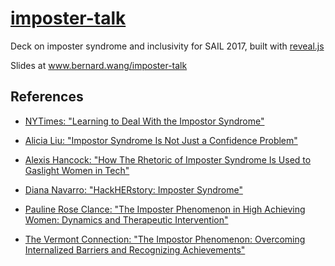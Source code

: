 # [imposter-talk](www.bernard.wang/imposter-talk)
Deck on imposter syndrome and inclusivity for SAIL 2017, built with [reveal.js](https://github.com/hakimel/reveal.js)

Slides at www.bernard.wang/imposter-talk

## References

- [NYTimes: "Learning to Deal With the Impostor Syndrome"](https://www.nytimes.com/2015/10/26/your-money/learning-to-deal-with-the-impostor-syndrome.html")

- [Alicia Liu: "Impostor Syndrome Is Not Just a Confidence Problem"](https://medium.com/@aliciatweet/impostor-syndrome-is-not-just-a-confidence-problem-dea670e59f6e")

- [Alexis Hancock: "How The Rhetoric of Imposter Syndrome Is Used to Gaslight Women in Tech"](https://modelviewculture.com/pieces/how-the-rhetoric-of-imposter-syndrome-is-used-to-gaslight-women-in-tech")

- [Diana Navarro: "HackHERstory: Imposter Syndrome"](https://medium.com/@ruhackhers/hackherstory-imposter-syndrome-9b787cac8d7f)

- [Pauline Rose Clance: "The Imposter Phenomenon in High Achieving Women: Dynamics and Therapeutic Intervention"](http://www.citeulike.org/user/nithya/article/2974814")

- [The Vermont Connection: "The Impostor Phenomenon: Overcoming Internalized Barriers and Recognizing Achievements"](https://www.scribd.com/document/324632197/Imposter-Phenomenen")
